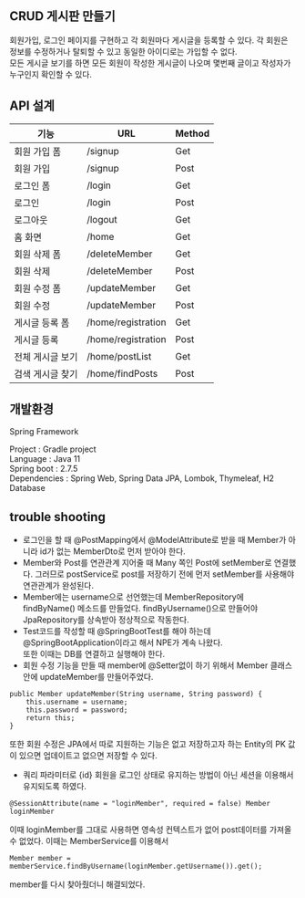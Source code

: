## CRUD 게시판 만들기

회원가입, 로그인 페이지를 구현하고 각 회원마다 게시글을 등록할 수 있다. 각 회원은 정보를 수정하거나 탈퇴할 수 있고 동일한 아이디로는 가입할 수 없다.  
모든 게시글 보기를 하면 모든 회원이 작성한 게시글이 나오며 몇번째 글이고 작성자가 누구인지 확인할 수 있다.

## API 설계  

|기능|URL|Method|                      
|---|---|---|                                               
|회원 가입 폼| /signup| Get|            
|회원 가입 | /signup| Post| 
|로그인 폼| /login| Get|
|로그인|/login|Post|
|로그아웃|/logout|Get|      
|홈 화면|/home|Get|
|회원 삭제 폼|/deleteMember|Get|
|회원 삭제|/deleteMember|Post|
|회원 수정 폼|/updateMember|Get|
|회원 수정|/updateMember|Post|
|게시글 등록 폼|/home/registration|Get|
|게시글 등록|/home/registration|Post|
|전체 게시글 보기|/home/postList|Get|
|검색 게시글 찾기|/home/findPosts|Post|

## 개발환경 

Spring Framework   

Project : Gradle project  
Language : Java 11                
Spring boot : 2.7.5     
Dependencies : Spring Web, Spring Data JPA, Lombok, Thymeleaf, H2 Database 

## trouble shooting

* 로그인을 할 때 @PostMapping에서 @ModelAttribute로 받을 때 Member가 아니라 id가 없는 MemberDto로 먼저 받아야 한다.  
* Member와 Post를 연관관계 지어줄 때 Many 쪽인 Post에 setMember로 연결했다. 그러므로 postService로 post를 저장하기 전에 먼저 setMember를 사용해야 연관관계가 완성된다. 
* Member에는 username으로 선언했는데 MemberRepository에 findByName() 메소드를 만들었다. findByUsername()으로 만들어야 JpaRepository를 상속받아 정상적으로 작동한다.
* Test코드를 작성할 때 @SpringBootTest를 해야 하는데 @SpringBootApplication이라고 해서 NPE가 계속 나왔다.   
또한 이때는 DB를 연결하고 실행해야 한다.   
* 회원 수정 기능을 만들 때 member에 @Setter없이 하기 위해서 Member 클래스 안에 updateMember를 만들어주었다. 
```
public Member updateMember(String username, String password) {
    this.username = username;
    this.password = password;
    return this;
}
```
또한 회원 수정은 JPA에서 따로 지원하는 기능은 없고 저장하고자 하는 Entity의 PK 값이 있으면 업데이트고 없으면 저장할 수 있다.   
* 쿼리 파라미터로 {id} 회원을 로그인 상태로 유지하는 방법이 아닌 세션을 이용해서 유지되도록 하였다. 
```
@SessionAttribute(name = "loginMember", required = false) Member loginMember
```
이때 loginMember를 그대로 사용하면 영속성 컨텍스트가 없어 post데이터를 가져올 수 없었다. 이때는 MemberService를 이용해서  
```
Member member = memberService.findByUsername(loginMember.getUsername()).get();
```
member를 다시 찾아줬더니 해결되었다.
